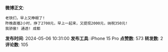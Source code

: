 **微博正文**: 
```
老铁们，早上又睁眼了!
昨晚直播2小时，挣了2700元，早上一起来，又提现2000元，纳税350元!
我骄傲! 通透! 成都
```
**发布时间**: 2024-05-06 10:31:00
**发布工具**: iPhone 15 Pro
**点赞数**: 573
**转发数**: 2
**评论数**: 105
